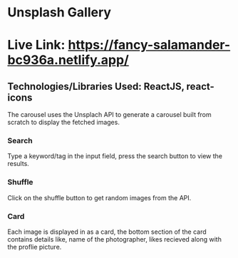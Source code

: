 # Unsplash Gallery

# Live Link: https://fancy-salamander-bc936a.netlify.app/

## Technologies/Libraries Used: ReactJS, react-icons

The carousel uses the Unsplach API to generate a carousel built from scratch to display the fetched images.

### Search
Type a keyword/tag in the input field, press the search button to view the results.

### Shuffle
Click on the shuffle button to get random images from the API.

### Card
Each image is displayed in as a card, the bottom section of the card contains details like, name of the photographer, likes recieved along with the proflie picture.
